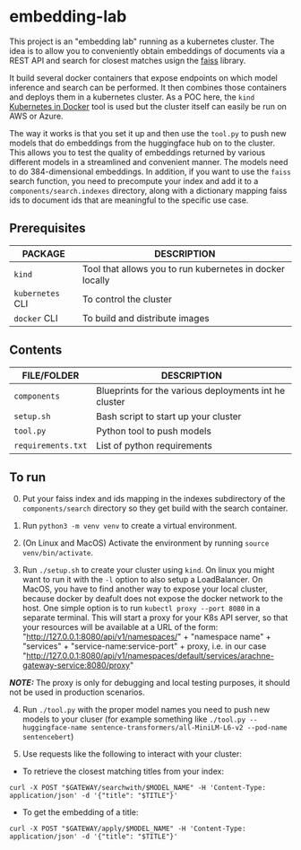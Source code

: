 # embedding-lab

This project is an "embedding lab" running as a kubernetes cluster. The idea is to allow you to conveniently obtain embeddings of documents via a REST API and search for closest matches usign the [faiss](https://github.com/facebookresearch/faiss) library. 

It build several docker containers that expose endpoints on which model inference and search can be performed. It then combines those containers and deploys them in a kubernetes cluster. As a POC here, the `kind` [Kubernetes in Docker](https://kind.sigs.k8s.io) tool is used but the cluster itself can easily be run on AWS or Azure.

The way it works is that you set it up and then use the `tool.py` to push new models that do embeddings from the huggingface hub on to the cluster. This allows you to test the quality of embeddings returned by various different models in a streamlined and convenient manner. The models need to do 384-dimensional embeddings. In addition, if you want to use the `faiss` search function, you need to precompute your index and add it to a `components/search.indexes` directory, along with a dictionary mapping faiss ids to document ids that are meaningful to the specific use case. 

## Prerequisites

|     PACKAGE           |   DESCRIPTION                                             |
|-----------------------|-----------------------------------------------------------|
|   `kind`              |  Tool that allows you to run kubernetes in docker locally |
|   `kubernetes` CLI    |  To control the cluster                                   |
|   `docker`     CLI    |  To build and distribute images                           |


## Contents

|     FILE/FOLDER       |   DESCRIPTION                                            |
|-----------------------|----------------------------------------------------------|
|   `components`        |  Blueprints for the various deployments int he cluster   |
|   `setup.sh`          |  Bash script to start up your cluster                    |
|   `tool.py`           |  Python tool to push models                              |
|   `requirements.txt`  |  List of python requirements                             |



## To run

0. Put your faiss index and ids mapping in the indexes subdirectory of the `components/search` directory so they get build with the search container.

1. Run `python3 -m venv venv` to create a virtual environment.

2. (On Linux and MacOS) Activate the environment by running `source venv/bin/activate`.

3. Run `./setup.sh` to create your cluster using `kind`. On linux you might want to run it with the `-l` option to also setup a LoadBalancer. On MacOS, you have to find another way to expose your local cluster, because docker by deafult does not expose the docker network to the host. One simple option is to run `kubectl proxy --port 8080` in a separate terminal. This will start a proxy for your K8s API server, so that your resources will be available at a URL of the form: "http://127.0.0.1:8080/api/v1/namespaces/" + "namespace name" + "services" + "service-name:service-port" + proxy, i.e. in our case "http://127.0.0.1:8080/api/v1/namespaces/default/services/arachne-gateway-service:8080/proxy"

***NOTE:*** The proxy is only for debugging and local testing purposes, it should not be used in production scenarios.

4. Run `./tool.py` with the proper model names you need to push new models to your cluser (for example something like `./tool.py --huggingface-name sentence-transformers/all-MiniLM-L6-v2 --pod-name sentencebert`)

5. Use requests like the following to interact with your cluster:

- To retrieve the closest matching titles from your index: 

`curl -X POST "$GATEWAY/searchwith/$MODEL_NAME" -H 'Content-Type: application/json' -d '{"title": "$TITLE"}'`

- To get the embedding of a title:

`curl -X POST "$GATEWAY/apply/$MODEL_NAME" -H 'Content-Type: application/json' -d '{"title": "$TITLE"}'`

